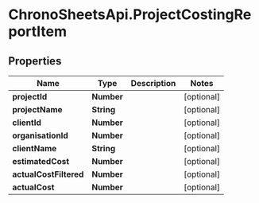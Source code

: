 # ChronoSheetsApi.ProjectCostingReportItem

## Properties

Name | Type | Description | Notes
------------ | ------------- | ------------- | -------------
**projectId** | **Number** |  | [optional] 
**projectName** | **String** |  | [optional] 
**clientId** | **Number** |  | [optional] 
**organisationId** | **Number** |  | [optional] 
**clientName** | **String** |  | [optional] 
**estimatedCost** | **Number** |  | [optional] 
**actualCostFiltered** | **Number** |  | [optional] 
**actualCost** | **Number** |  | [optional] 


